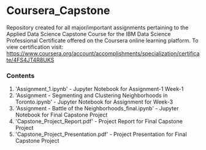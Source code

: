 # Coursera_Capstone
Repository created for all major/important assignments pertaining to the Applied Data Science Capstone Course for the IBM Data Science Professional Certificate offered on the Coursera online learning platform.
To view certification visit: https://www.coursera.org/account/accomplishments/specialization/certificate/4FS4JT4R8UKS
### Contents
1. 'Assignment_1.ipynb' - Jupyter Notebook for Assignment-1 Week-1 
2. 'Assignment - Segmenting and Clustering Neighborhoods in Toronto.ipynb' - Jupyter Notebook for Assignment for Week-3
3. 'Assignment - Battle of the Neighborhoods_final.ipynb' - Jupyter Notebook for Final Capstone Project
4. 'Capstone_Project_Report.pdf' - Project Report for Final Capstone Project 
5. 'Capstone_Project_Presentation.pdf' - Project Presentation for Final Capstone Project
